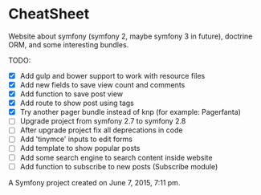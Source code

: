 CheatSheet
==========

Website about symfony (symfony 2, maybe symfony 3 in future), doctrine ORM, and some interesting bundles.

TODO:

- [X] Add gulp and bower support to work with resource files
- [X] Add new fields to save view count and comments
- [X] Add function to save post view
- [X] Add route to show post using tags
- [X] Try another pager bundle instead of knp (for example: Pagerfanta)
- [ ] Upgrade project from symfony 2.7 to symfony 2.8
- [ ] After upgrade project fix all deprecations in code
- [ ] Add 'tinymce' inputs to edit forms
- [ ] Add template to show popular posts
- [ ] Add some search engine to search content inside website
- [ ] Add function to subscribe to new posts (Subscribe module)

A Symfony project created on June 7, 2015, 7:11 pm.
